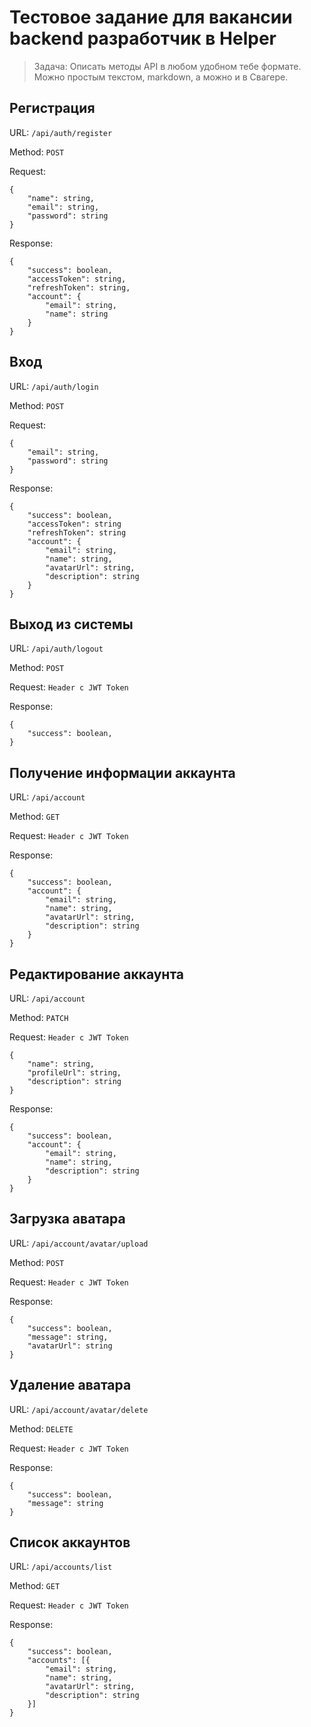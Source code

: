 # Тестовое задание для вакансии backend разработчик в Helper 
> Задача: Описать методы  API в любом удобном тебе формате. Можно простым текстом, markdown, а можно и в Свагере.


## Регистрация
URL: ```/api/auth/register```

Method: ```POST```

Request:
```
{ 
    "name": string, 
    "email": string, 
    "password": string
}
```
Response:
```
{ 
    "success": boolean,
    "accessToken": string,
    "refreshToken": string,
    "account": {
        "email": string,
        "name": string
    }
}
```

## Вход
URL: ```/api/auth/login```

Method: ```POST```

Request: 
```
{ 
    "email": string,
    "password": string
}
```
Response:
```
{ 
    "success": boolean, 
    "accessToken": string
    "refreshToken": string
    "account": {
        "email": string,
        "name": string,
        "avatarUrl": string, 
        "description": string
    }
}
```
## Выход из системы
URL: ```/api/auth/logout```

Method: ```POST```

Request: ```Header с JWT Token```

Response:
```
{
    "success": boolean,
}
```
## Получение информации аккаунта
URL: ```/api/account```

Method: ```GET```

Request: ```Header с JWT Token```

Response:
```
{
    "success": boolean,
    "account": {
        "email": string,
        "name": string,
        "avatarUrl": string,
        "description": string
    }
}
```
## Редактирование аккаунта
URL: ```/api/account```

Method: ```PATCH```

Request: ```Header с JWT Token```
```
{
    "name": string, 
    "profileUrl": string,
    "description": string
}
```

Response:
```
{
    "success": boolean,
    "account": {
        "email": string,
        "name": string,
        "description": string
    }
}
```
## Загрузка аватара
URL: ```/api/account/avatar/upload```

Method: ```POST```

Request: ```Header с JWT Token```

Response:
```
{
    "success": boolean,
    "message": string,
    "avatarUrl": string
}
```
## Удаление аватара
URL: ```/api/account/avatar/delete```

Method: ```DELETE```

Request: ```Header с JWT Token```

Response:
```
{
    "success": boolean,
    "message": string
}
```

## Список аккаунтов
URL: ```/api/accounts/list```

Method: ```GET```

Request: ```Header с JWT Token```

Response: 
```
{
    "success": boolean,
    "accounts": [{ 
        "email": string,
        "name": string,
        "avatarUrl": string,
        "description": string
    }]
}
```
